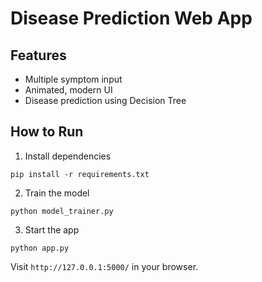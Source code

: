 # Disease Prediction Web App

## Features
- Multiple symptom input
- Animated, modern UI
- Disease prediction using Decision Tree

## How to Run
1. Install dependencies
```
pip install -r requirements.txt
```

2. Train the model
```
python model_trainer.py
```

3. Start the app
```
python app.py
```

Visit `http://127.0.0.1:5000/` in your browser.
